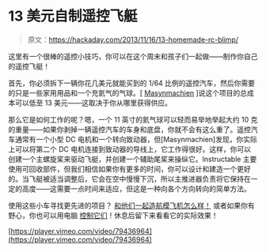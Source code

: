 # 13 美元自制遥控飞艇

> 原文：<https://hackaday.com/2013/11/16/13-homemade-rc-blimp/>

这里有一个很棒的遥控小技巧，你可以在这个周末和孩子们一起做——制作你自己的遥控飞艇！

首先，你必须拆下一辆你花几美元就能买到的 1/64 比例的遥控汽车，然后你需要的只是一些家用用品和一个充氦气的气球。[ [Masynmachien](http://www.instructables.com/member/masynmachien/) ]说这个项目的总成本可以低至 13 美元——这取决于你从哪里获得供应。

那么它是如何工作的呢？嗯，一个 11 英寸的氦气球可以轻而易举地举起大约 10 克的重量——如果你剥掉一辆遥控汽车的车身和底盘，你就不会有这么重了。遥控汽车通常有一个小型 DC 电机和一个转向致动器，但[Masynmachien]发现，你实际上可以将第二个 DC 电机连接到致动器的导线上，它工作得很好。这样，你可以创建一个主螺旋桨来驱动飞艇，并创建一个辅助尾桨来操纵它。Instructable 主要使用可回收部件，但我们相信如果你有更多的时间，你可以设计和建造一个更好的。当飞艇被适当调整后，它会在空中慢慢下沉，所以主推进器负责将它保持在一定的高度——这需要一点时间来适应，但这是一种向各个方向转向的简单方法。

使用这些小车寻找更先进的项目？ [和他们一起造航模飞机怎么样！](http://hackaday.com/2010/12/11/rc-plane-built-using-pieces-of-an-rc-car/) 或者如果你有野心，你也可以用电脑 [控制它们](http://hackaday.com/2012/08/29/how-to-control-your-cheap-rc-car-with-a-computer/)！休息后留下来看看它的实际效果！

[https://player.vimeo.com/video/79436964](https://player.vimeo.com/video/79436964)